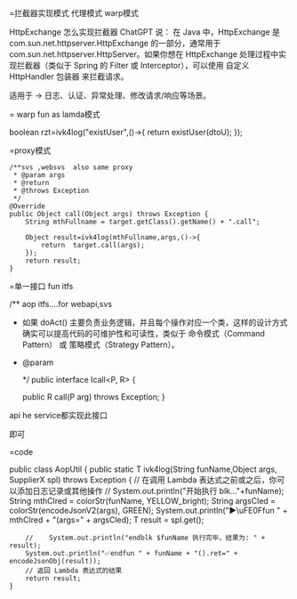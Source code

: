 
=拦截器实现模式  代理模式  warp模式

HttpExchange  怎么实现拦截器
ChatGPT 说：
在 Java 中，HttpExchange 是 com.sun.net.httpserver.HttpExchange 的一部分，通常用于 com.sun.net.httpserver.HttpServer。如果你想在 HttpExchange 处理过程中实现拦截器（类似于 Spring 的 Filter 或 Interceptor），可以使用 自定义 HttpHandler 包装器 来拦截请求。

适用于 → 日志、认证、异常处理、修改请求/响应等场景。


= warp fun as lamda模式


boolean rzt=ivk4log("existUser",()->{
return  existUser(dtoU);
});

=proxy模式



    /**svs ,websvs  also same proxy
     * @param args
     * @return
     * @throws Exception
     */
    @Override
    public Object call(Object args) throws Exception {
        String mthFullname = target.getClass().getName() + ".call";

        Object result=ivk4log(mthFullname,args,()->{
            return  target.call(args);
        });
        return result;
    }

=单一接口  fun itfs

/**  aop itfs....for webapi,svs
* 如果 doAct() 主要负责业务逻辑，并且每个操作对应一个类，这样的设计方式确实可以提高代码的可维护性和可读性，类似于 命令模式（Command Pattern） 或 策略模式（Strategy Pattern）。
* @param <P>
  */
  public interface Icall<P, R> {

  public R call(P arg) throws Exception;
  }

api he service都实现此接口

即可

=code


public class AopUtil {
public static <T> T ivk4log(String funName,Object args, SupplierX<T> spl) throws Exception {
// 在调用 Lambda 表达式之前或之后，你可以添加日志记录或其他操作
//   System.out.println("开始执行 blk..."+funName);
String mthClred = colorStr(funName, YELLOW_bright);
String argsCled = colorStr(encodeJsonV2(args), GREEN);
System.out.println("▶\uFE0Ffun " + mthClred + "(args=" + argsCled);
T result = spl.get();

        //    System.out.println("endblk $funName 执行完毕，结果为: " + result);
        System.out.println("✅endfun " + funName + "().ret=" + encodeJsonObj(result));
        // 返回 Lambda 表达式的结果
        return result;
    }